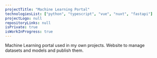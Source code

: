 ```yaml
---
projectTitle: "Machine Learning Portal"
technologiesList: ["python", "typescript", "vue", "nuxt", "fastapi"]
projectLogo: null
repositoryLinks: null
isPrivate: true
isWorkInProgress: true
---
```


Machine Learning portal used in my own projects. Website to manage datasets and models and publish them.

